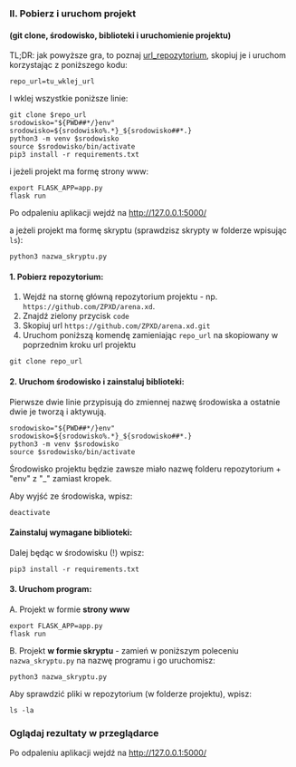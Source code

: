 ### II. Pobierz i uruchom projekt
#### (git clone, środowisko, biblioteki i uruchomienie projektu)

TL;DR: jak powyższe gra, to poznaj [url_repozytorium](https://github.com/ZPXD/zajecia_programowania_xd/blob/main/przydatne/url_repozytorium.md), skopiuj je i uruchom korzystając z poniższego kodu:
```
repo_url=tu_wklej_url
```
I wklej wszystkie poniższe linie:
```
git clone $repo_url
srodowisko="${PWD##*/}env"
srodowisko=${srodowisko%.*}_${srodowisko##*.}
python3 -m venv $srodowisko
source $srodowisko/bin/activate
pip3 install -r requirements.txt
```
i jeżeli projekt ma formę strony www:
```
export FLASK_APP=app.py
flask run
```
Po odpaleniu aplikacji wejdź na http://127.0.0.1:5000/ 

a jeżeli projekt ma formę skryptu (sprawdzisz skrypty w folderze wpisując `ls`):
```
python3 nazwa_skryptu.py
```


#### 1. Pobierz repozytorium:

1. Wejdź na stornę główną repozytorium projektu - np. `https://github.com/ZPXD/arena.xd`.
2. Znajdź zielony przycisk `code`
3. Skopiuj url `https://github.com/ZPXD/arena.xd.git`
4. Uruchom poniższą komendę zamieniając `repo_url` na skopiowany w poprzednim kroku url projektu
```
git clone repo_url
```

#### 2. Uruchom środowisko i zainstaluj biblioteki:

Pierwsze dwie linie przypisują do zmiennej nazwę środowiska a ostatnie dwie je tworzą i aktywują.

```
srodowisko="${PWD##*/}env"
srodowisko=${srodowisko%.*}_${srodowisko##*.}
python3 -m venv $srodowisko
source $srodowisko/bin/activate
```
Środowisko projektu będzie zawsze miało nazwę folderu repozytorium + "env" z "_" zamiast kropek.

Aby wyjść ze środowiska, wpisz:
```
deactivate
```

#### Zainstaluj wymagane biblioteki:
Dalej będąc w środowisku (!) wpisz:
```
pip3 install -r requirements.txt
```

#### 3. Uruchom program:

A. Projekt w formie  **strony www**
```
export FLASK_APP=app.py
flask run
```

B. Projekt **w formie skryptu** - zamień w poniższym poleceniu `nazwa_skryptu.py` na nazwę programu i go uruchomisz:
```
python3 nazwa_skryptu.py
```
Aby sprawdzić pliki w repozytorium (w folderze projektu), wpisz:
```
ls -la
```

### Oglądaj rezultaty w przeglądarce

Po odpaleniu aplikacji wejdź na http://127.0.0.1:5000/
